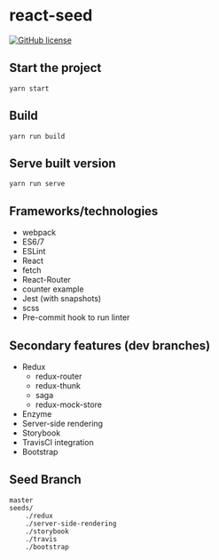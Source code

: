 # react-seed

[![GitHub license](https://img.shields.io/badge/license-MIT-blue.svg)](https://raw.githubusercontent.com/UruIT/react-seed/develop/LICENSE)

## Start the project
`yarn start`

## Build
`yarn run build`

## Serve built version
`yarn run serve`

## Frameworks/technologies
* webpack
* ES6/7
* ESLint
* React
* fetch
* React-Router
* counter example
* Jest (with snapshots)
* scss
* Pre-commit hook to run linter

## Secondary features (dev branches)
* Redux
    * redux-router
    * redux-thunk
    * saga
    * redux-mock-store
* Enzyme
* Server-side rendering
* Storybook
* TravisCI integration
* Bootstrap

## Seed Branch
```
master
seeds/
    ./redux
    ./server-side-rendering
    ./storybook
    ./travis
    ./bootstrap
```
